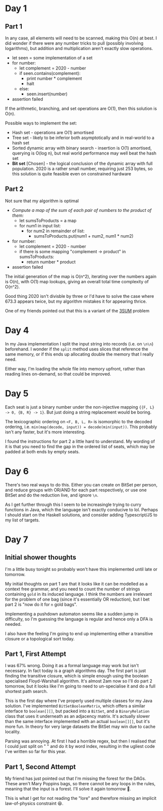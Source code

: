 # Day 1
## Part 1

In any case, all elements will need to be scanned, making this O(n) at best. I did wonder if there were any number tricks to pull (possibly involving logarithms), but addition and multiplication aren't exactly slow operations.

* let seen = some implementation of a set
* for number:
  * let complement = 2020 - number
  * if seen.contains(complement):
	* print number * complement
	* halt
  * else:
      * seen.insert(number)
* assertion failed

If the arithmetic, branching, and set operations are O(1), then this solution is O(n).

Possible ways to implement the set:

* Hash set - operations are O(1) amortised
* Tree set - likely to be inferior both asymptotically and in real-world to a hash set
* Sorted dynamic array with binary search - insertion is O(1) amortised, querying is O(log n), but real world performance may well beat the hash set
* **Bit set** [Chosen] - the logical conclusion of the dynamic array with full population. 2020 is a rather small number, requiring just 253 bytes, so this solution is quite feasible even on constrained hardware

## Part 2

Not sure that my algorithm is optimal

* *Compute a map of the sum of each pair of numbers to the product of them:*
    * let sumsToProducts = a map
    * for num1 in input list:
        * for num2 in remainder of list:
            * sumsToProducts.put(num1 + num2, num1 * num2)
* for number:
    * let complement = 2020 - number
    * if there is some mapping "complement -> product" in sumsToProducts:
        * return number * product
* assertion failed

The initial generation of the map is O(n^2), iterating over the numbers again is O(n), with O(1) map lookups, giving an overall total time complexity of O(n^2).

Good thing 2020 isn't divisble by three or I'd have to solve the case where 673.3 appears twice, but my algorithm mistakes it for appearing thrice.

One of my friends pointed out that this is a variant of the [3SUM](https://en.wikipedia.org/wiki/3SUM) problem

# Day 4

In my Java implementation I split the input string into records (i.e. on `\n\n`) beforehand. I wonder if the `split` method uses slices that reference the same memory, or if this ends up allocating double the memory that I really need.

Either way, I'm loading the whole file into memory upfront, rather than reading lines on-demand, so that could be improved.

# Day 5

Each seat is just a binary number under the non-injective mapping `{{F, L} -> 0, {B, R} -> 1}`. But just doing a string replacement would be boring.

The lexicographic ordering on `<F, B, L, R>` is isomorphic to the decoded ordering, i.e. `min(map(decode, input)) = decode(min(input))`. This probably isn't any faster, but it's more interesting.

I found the instructions for part 2 a little hard to understand. My wording of it is that you need to find the gap in the ordered list of seats, which may be padded at both ends by empty seats.

# Day 6

There's two real ways to do this. Either you can create on BitSet per person, and reduce groups with OR/AND for each part respectively, or use one BitSet and do the reduction live, and ignore `\n`.

As I get further through this I seem to be increasingle trying to curry functions in Java, which the language isn't exactly conducive to lol. Perhaps I should start on the Haskell solutions, and consider adding Typescript/JS to my list of targets.

# Day 7

## Initial shower thoughts

I'm a little busy tonight so probably won't have this implemented until late or tomorrow.

My initial thoughts on part 1 are that it looks like it can be modelled as a context free grammar, and you need to count the number of strings containing `gold` in its induced language. I think the numbers are irrelevant for the problem of one bag (since it's essentially OR reduction), but I bet part 2 is "now do it for `n` gold bags".

Implementing a pushdown automaton seems like a sudden jump in difficulty, so I'm guessing the language is regular and hence only a DFA is needed.

I also have the feeling I'm going to end up implementing either a transitive closure or a topological sort today.

## Part 1, First Attempt

I was 67% wrong. Doing it as a formal language may work but isn't necessary. In fact today is a graph algorithms day. The first part is just finding the transitive closure, which is simple enough using the boolean specialised Floyd-Warshall algorithm. It's almost 2am now so I'll do part 2 tomorrow, but it looks like I'm going to need to un-specialise it and do a full shortest path search.

This is the first day where I've properly used multiple classes for my Java solution. I've implemented `BitSetBooleanMatrix`, which offers a similar interface to `boolean[][]`, but packed into a `BitSet`, and a `BinaryRelation` class that uses it underneath as an adjacency matrix. It's actually slower than the same interface implemented with an actual `boolean[][]`, but it's more fun. In theory for very large datasets the BitSet may win due to cache locality.

Parsing was annoying. At first I had a horrible regex, but then I realised that I could just split on " " and do it by word index, resulting in the ugliest code I've written so far for this year.

## Part 1, Second Attempt

My friend has just pointed out that I'm missing the forest for the DAGs. These aren't Mary Poppins bags, so there cannot be any loops in the rules, meaning that the input is a forest. I'll solve it again tomorrow 🥱.

This is what I get for not reading the "lore" and therefore missing an implicit law-of-physics constraint 😆.
